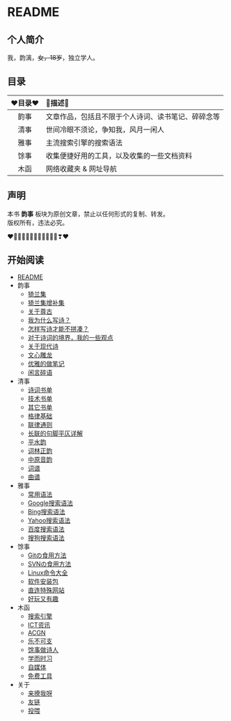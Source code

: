 # README

## 个人简介

我，韵漓，~~女，18岁~~，独立学人。

## 目录

| ❤️目录❤️ | 💜描述💜 |
| :------: | :------ |
| 韵事 | 文章作品，包括且不限于个人诗词、读书笔记、碎碎念等 |
| 清事 | 世间冷眼不须论，争知我，风月一闲人 |
| 雅事 | 主流搜索引擎的搜索语法 |
| 馀事 | 收集便捷好用的工具，以及收集的一些文档资料 |
| 木函 | 网络收藏夹 & 网址导航 |

## 声明

本书 **韵事** 板块为原创文章，禁止以任何形式的复制、转发。  
版权所有，违法必究。

❤️💛💚💙💜💕💞💓💗💖💘💝❣❤

## 开始阅读

- [README](README.md)
- 韵事
  - [猗兰集](韵事/01猗兰集.md)
  - [猗兰集增补集](韵事/01猗兰集增补集.md)
  - [关于尊古](韵事/02尊古.md)
  - [我为什么写诗？](韵事/03我为什么写诗？.md)
  - [怎样写诗才能不拼凑？](韵事/04怎样写诗才能不拼凑？.md)
  - [对于诗词的境界，我的一些观点](韵事/05对于诗词的境界，我的一些观点.md)
  - [关于现代诗](韵事/06关于现代诗.md)
  - [文心雕龙](韵事/07文心雕龙.md)
  - [优雅的做笔记](韵事/08一种优雅の笔记方式.md)
  - [闲言碎语](韵事/闲言碎语.md)
- 清事
  - [诗词书单](清事/诗词书单.md)
  - [技术书单](清事/技术书单.md)
  - [其它书单](清事/其它书单.md)
  - [格律基础](https://www.52shici.com/member_blog_detail.php?mem_id=97&id=4894)
  - [联律通则](https://www.52shici.com/posts.php?id=101636)
  - [长联的句脚平仄详解](https://www.52shici.com/posts.php?id=84589)
  - [平水韵](https://sou-yun.cn/QR.aspx)
  - [词林正韵](https://sou-yun.cn/QR.aspx?ci=*)
  - [中原音韵](https://sou-yun.cn/zyqr.aspx)
  - [词谱](https://sou-yun.cn/QueryCiTune.aspx)
  - [曲谱](https://sou-yun.cn/QueryQuTune.aspx)
- 雅事
  - [常用语法](雅事/01常用语法.md)
  - [Google搜索语法](雅事/02Google搜索语法.md)
  - [Bing搜索语法](雅事/03Bing搜索语法.md)
  - [Yahoo搜索语法](雅事/04Yahoo搜索语法.md)
  - [百度搜索语法](雅事/05百度搜索语法.md)
  - [搜狗搜索语法](雅事/06搜狗搜索语法.md)
- 馀事
  - [Gitの食用方法](馀事/01Gitの食用方法.md)
  - [SVNの食用方法](馀事/02SVNの食用方法.md)
  - [Linux命令大全](https://www.linuxcool.com/)
  - [软件安装包](馀事/software-download.md)
  - [直连特殊网站](馀事/特殊网站的直连方式.md)
  - [好玩又有趣](馀事/好玩又有趣.md)
- 木函
  - [搜索引擎](木函/搜索引擎.md)
  - [ICT资讯](木函/ICT资讯.md)
  - [ACGN](木函/ACGN.md)
  - [乐不可支](木函/乐不可支.md)
  - [馀事做诗人](木函/馀事做诗人.md)
  - [学而时习](木函/学而时习.md)
  - [自媒体](木函/自媒体.md)
  - [免费工具](木函/Free.md)
- 关于
  - [来撩我呀](关于/About.md)
  - [友链](关于/Friends.md)
  - [投喂](关于/donate.md)